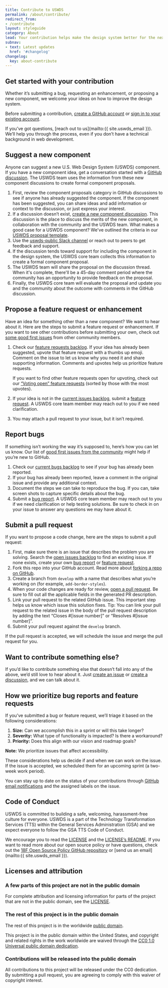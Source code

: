 ```yaml
---
title: Contribute to USWDS
permalink: /about/contribute/
redirect_from:
- /contribute
layout: styleguide
category: About
lead: Your contribution helps make the design system better for the next team that uses it.
subnav:
- text: Latest updates
  href: '#changelog'
changelog:
  key: about-contribute
---
```

## Get started with your contribution

Whether it’s submitting a bug, requesting an enhancement, or proposing a new component, we welcome your ideas on how to improve the design system.

Before submitting a contribution, [create a GitHub account](https://github.com/join) or [sign in to your existing account](https://github.com/login).

If you’ve got questions, [reach out to us](mailto:{{ site.uswds_email }}).
We’ll help you through the process, even if you don’t have a technical background in web development.

## Suggest a new component

Anyone can suggest a new U.S. Web Design System (USWDS) component.
If you have a new component idea, get a conversation started with a [GitHub discussion](https://github.com/uswds/uswds/discussions/categories/component-proposals).
The USWDS team uses the information from these new component discussions to create formal component proposals.

1. First, review the component proposals category in GitHub discussions to see if anyone has already suggested the component.
  If the component has been suggested, you can share ideas and add information or context to the discussion, or just express your interest.
1. If a discussion doesn’t exist, [create a new component discussion](https://github.com/uswds/uswds/discussions/new?category=component-proposals).
  This discussion is the place to discuss the merits of the new component, in collaboration with the community and the USWDS team.
  What makes a good case for a USWDS component? We've outlined the criteria in our [USWDS proposal template](https://github.com/uswds/uswds-proposals/blob/main/proposals/_proposal-template.md).
1. Use the [uswds-public Slack channel](https://gsa-tts.slack.com/archives/C3F14AHSQ) or reach out to peers to get feedback and support.
1. If the discussion tends toward support for including the component in the design system, the USWDS core team collects this information to create a formal component proposal.
1. The USWDS team will share the proposal on the discussion thread.
  When it's complete, there'll be a  45-day comment period where the community has an opportunity to provide feedback on the proposal.
1. Finally, the USWDS core team will evaluate the proposal and update you and the community about the outcome with comments in the GitHub discussion.

## Propose a feature request or enhancement

Have an idea for something other than a new component? We want to hear about it. Here are the steps to submit a feature request or enhancement.
If you want to see other contributions before submitting your own, check out [some good first issues](https://github.com/uswds/uswds/issues?q=is%3Aissue%20label%3A%22Good%20First%20Issue%22) from other community members.

1. Check our [feature requests backlog](https://github.com/uswds/uswds/issues?q=is%3Aissue+is%3Aopen+label%3A%22Type%3A+Feature+Request%22).
    If your idea has already been suggested, upvote that feature request with a thumbs up emoji.
    Comment on the issue to let us know why you need it and share supporting information. Comments and upvotes help us prioritize feature requests.

    If you want to find other feature requests open for upvoting, check out our [“Voting open” feature requests](https://github.com/uswds/uswds/issues?q=is%3Aissue+is%3Aopen+label%3A%22Status%3A+Voting+Open+%F0%9F%91%8D%22+sort%3Areactions-%2B1-desc) (sorted by those with the most upvotes).
1. If your idea is not in the [current issues backlog](https://github.com/uswds/uswds/issues?q=is%3Aissue+is%3Aopen+label%3A%22Type%3A+Feature+Request%22), submit a [feature request](https://github.com/uswds/uswds/issues/new?assignees=&labels=Type%3A+Feature+Request&projects=&template=feature_request.yaml&title=USWDS+-+Feature%3A+%5BYOUR+TITLE%5D).
    A USWDS core team member may reach out to you if we need clarification.
1. You may attach a pull request to your issue, but it isn’t required.

## Report bugs

If something isn’t working the way it’s supposed to, here’s how you can let us know.
Our list of [good first issues from the community](https://github.com/uswds/uswds/issues?q=is%3Aissue%20label%3A%22Good%20First%20Issue%22) might help if you’re new to GitHub.

1. Check our [current bugs backlog](https://github.com/uswds/uswds/issues?q=is%3Aissue+is%3Aopen+label%3A%22Type%3A+Bug%22+) to see if your bug has already been reported.
1. If your bug has already been reported, leave a comment in the original issue and provide any additional context.
1. Document the steps we can take to reproduce the bug. If you can, take screen shots to capture specific details about the bug.
1. Submit a [bug report](https://github.com/uswds/uswds/issues/new?assignees=&labels=Type%3A+Bug%2CNeeds%3A+Confirmation&projects=&template=bug_report.yaml&title=USWDS+-+Bug%3A+%5BYOUR+TITLE%5D).
  A USWDS core team member may reach out to you if we need clarification or help testing solutions. Be sure to check in on your issue to answer any questions we may have about it.

## Submit a pull request

If you want to propose a code change, here are the steps to submit a pull request:

1. First, make sure there is an issue that describes the problem you are solving.
  Search the [open issues backlog](https://github.com/uswds/uswds/issues?q=is%3Aissue+is%3Aopen) to find an existing issue.
  If none exists, create your own [bug report](#report-bugs) or [feature request](#propose-a-feature-request-or-enhancement).
1. Fork this repo into your GitHub account. Read more about [forking a repo on GitHub](https://help.github.com/articles/fork-a-repo/).
1. Create a branch from `develop` with a name that describes what you’re working on (for example, `add-border-styles`).
1. When your code changes are ready for review, [open a pull request](https://docs.github.com/en/pull-requests/collaborating-with-pull-requests/proposing-changes-to-your-work-with-pull-requests/creating-a-pull-request#creating-the-pull-request). Be sure to fill out all the applicable fields in the generated PR description.
1. Link your pull request to the related GitHub issue.
  This important step helps us know which issue this solution fixes.
  Tip: You can link your pull request to the related issue in the body of the pull request description by adding the text “Closes #[issue number]” or “Resolves #[issue number]”.
1. Submit your pull request against the `develop` branch.

If the pull request is accepted, we will schedule the issue and merge the pull request for you.

## Want to contribute something else?
If you’d like to contribute something else that doesn’t fall into any of the above, we’d still love to hear about it.
Just [create an issue](https://github.com/uswds/uswds/issues/new/choose) or [create a discussion](https://github.com/uswds/uswds/discussions/new?category=component-proposals), and we can talk about it.

## How we prioritize bug reports and feature requests
If you’ve submitted a bug or feature request, we’ll triage it based on the following considerations:

1. **Size:** Can we accomplish this in a sprint or will this take longer?
1. **Severity:** What type of functionality is impacted? Is there a workaround?
1. **Priority:** Does this align with our vision and roadmap goals?

**Note:** We prioritize issues that affect accessibility.

These considerations help us decide if and when we can work on the issue. If the issue is accepted, we scheduled them for an upcoming sprint (a two-week work period).

You can stay up to date on the status of your contributions through [GitHub email notifications](https://docs.github.com/en/account-and-profile/managing-subscriptions-and-notifications-on-github/setting-up-notifications/configuring-notifications) and the assigned labels on the issue.

## Code of Conduct
USWDS is committed to building a safe, welcoming, harassment-free culture for everyone.
USWDS is a part of the Technology Transformation Services (TTS) within the General Services Administration (GSA) and we expect everyone to follow the GSA TTS Code of Conduct.

We encourage you to read the [LICENSE](https://github.com/uswds/uswds/blob/develop/LICENSE.md) and the [LICENSE’s README](https://github.com/uswds/uswds/blob/develop/README.md).
If you want to read more about our open source policy or have questions, check out the [18F Open Source Policy GitHub repository](https://github.com/18f/open-source-policy) or [send us an email](mailto:{{ site.uswds_email }}).

## Licenses and attribution

### A few parts of this project are not in the public domain

For complete attribution and licensing information for parts of the project that are not in the public domain, see the [LICENSE](https://github.com/uswds/uswds/blob/develop/LICENSE.md).

### The rest of this project is in the public domain

The rest of this project is in the worldwide [public domain](https://github.com/uswds/uswds/blob/develop/LICENSE.md).

This project is in the public domain within the United States, and copyright and related rights in the work worldwide are waived through the [CC0 1.0 Universal public domain dedication](https://creativecommons.org/publicdomain/zero/1.0/).

### Contributions will be released into the public domain

All contributions to this project will be released under the CC0 dedication. By submitting a pull request, you are agreeing to comply with this waiver of copyright interest.
